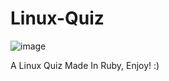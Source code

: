 # Linux-Quiz
![image](https://user-images.githubusercontent.com/94770717/176041698-b976fc64-1f80-47d3-a561-f3c2c4bd364d.png)

A Linux Quiz Made In Ruby, Enjoy! :)

